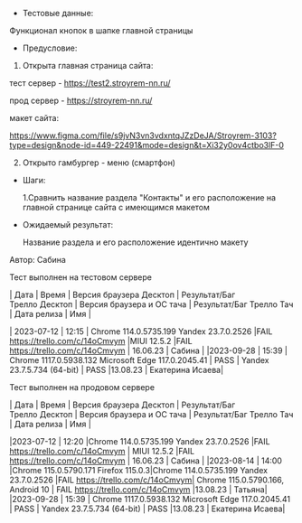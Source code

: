 * Тестовые данные: 

 Функционал кнопок в шапке главной страницы
 
 * Предусловие:

 1. Открыта главная страница сайта:
 
 тест сервер - https://test2.stroyrem-nn.ru/ 
 
 прод сервер - https://stroyrem-nn.ru/
 
 макет сайта:
 
 https://www.figma.com/file/s9jvN3vn3vdxntqJZzDeJA/Stroyrem-3103?type=design&node-id=449-22491&mode=design&t=Xi32y0ov4ctbo3lF-0
 
 2. Открыто гамбургер - меню (смартфон)

* Шаги:

  1.Сравнить название раздела "Контакты" и его расположение на главной странице сайта с имеющимся макетом

* Ожидаемый результат:
  
  Название раздела и его расположение идентично макету

Автор: Сабина

Тест выполнен на тестовом сервере

| Дата | Время | Версия браузера Десктоп | Результат/Баг Трелло Десктоп | Версия браузера и ОС тача | Результат/Баг Трелло Тач | Дата релиза | Имя |

| 2023-07-12 | 12:15  | Chrome 114.0.5735.199 Yandex 23.7.0.2526 |FAIL https://trello.com/c/14oCmvym |MIUI 12.5.2   |FAIL https://trello.com/c/14oCmvym   | 16.06.23 | Сабина |
|2023-09-28 | 15:39 | Chrome 1117.0.5938.132 Microsoft Edge 117.0.2045.41 | PASS  | Yandex 23.7.5.734 (64-bit) | PASS  |13.08.23 | Екатерина Исаева|

Тест выполнен на продовом сервере

| Дата | Время | Версия браузера Десктоп | Результат/Баг Трелло Десктоп | Версия браузера и ОС тача | Результат/Баг Трелло Тач | Дата релиза | Имя |

|2023-07-12 | 12:20 |Chrome 114.0.5735.199 Yandex 23.7.0.2526 |FAIL https://trello.com/c/14oCmvym | MIUI 12.5.2   |FAIL https://trello.com/c/14oCmvym  | 16.06.23 | Сабина |
|2023-08-14 |  14:00 |Chrome 115.0.5790.171 Firefox 115.0.3|Chrome 114.0.5735.199 Yandex 23.7.0.2526 |FAIL https://trello.com/c/14oCmvym| Chrome 115.0.5790.166, Android 10 | FAIL https://trello.com/c/14oCmvym  |13.08.23 | Татьяна|
|2023-09-28 | 15:39 | Chrome 1117.0.5938.132 Microsoft Edge 117.0.2045.41 | PASS  | Yandex 23.7.5.734 (64-bit) | PASS  |13.08.23 | Екатерина Исаева|
